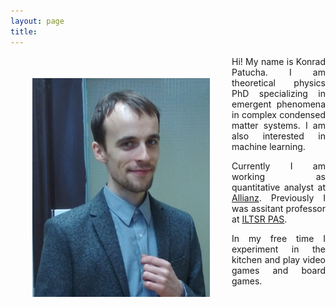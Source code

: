 ```yaml
---
layout: page
title: 
---
```

<img src="ja.jpg" align="left" height="350px" style="margin:35px">
<div style="text-align: justify" markdown="1">
Hi! My name is Konrad Patucha. I am theoretical physics PhD specializing in emergent phenomena in complex condensed matter systems. I am also interested in machine learning.

Currently I am working as quantitative analyst at [Allianz](https://www.allianz.de/). Previously I was assitant professor at [ILTSR PAS](https://www.intibs.pl/).

In my free time I experiment in the kitchen and play video games and board games.
